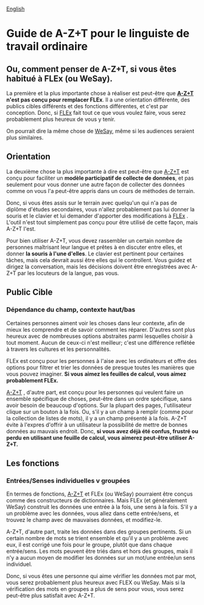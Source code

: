 <a href="../OWL_GUIDE.md">English</a>
# Guide de A-Z+T pour le linguiste de travail ordinaire

## Ou, comment penser de A-Z+T, si vous êtes habitué à FLEx (ou WeSay).

La première et la plus importante chose à réaliser est peut-être que **[A-Z+T](https://github.com/kent-rasmussen/azt) n'est pas conçu pour remplacer FLEx**. Il a une orientation différente, des publics cibles différents et des fonctions différentes, et c'est par conception. Donc, si [FLEx](https://software.sil.org/fieldworks/) fait tout ce que vous voulez faire, vous serez probablement plus heureux de vous y tenir.

On pourrait dire la même chose de [WeSay](https://software.sil.org/wesay/), même si les audiences seraient plus similaires.

## Orientation

La deuxième chose la plus importante à dire est peut-être que [A-Z+T](https://github.com/kent-rasmussen/azt) est conçu pour faciliter un **modèle participatif de collecte de données**, et pas seulement pour vous donner une autre façon de collecter des données comme on vous l'a peut-être appris dans un cours de méthodes de terrain.

Donc, si vous êtes assis sur le terrain avec quelqu'un qui n'a pas de diplôme d'études secondaires, vous n'allez probablement pas lui donner la souris et le clavier et lui demander d'apporter des modifications à [FLEx](https://software.sil.org/fieldworks/) . L'outil n'est tout simplement pas conçu pour être utilisé de cette façon, mais A-Z+T l'est.

Pour bien utiliser A-Z+T, vous devez rassembler un certain nombre de personnes maîtrisant leur langue et prêtes à en discuter entre elles, et donner **la souris à l'une d'elles**. Le clavier est pertinent pour certaines tâches, mais cela devrait aussi être elles qui le controllent. Vous guidez et dirigez la conversation, mais les décisions doivent être enregistrées avec A-Z+T par les locuteurs de la langue, pas vous.

## Public Cible

### Dépendance du champ, contexte haut/bas

Certaines personnes aiment voir les choses dans leur contexte, afin de mieux les comprendre et de savoir comment les réparer. D'autres sont plus heureux avec de nombreuses options abstraites parmi lesquelles choisir à tout moment. Aucun de ceux-ci n'est meilleur; c'est une différence reflétée à travers les cultures et les personnalités.

FLEx est conçu pour les personnes à l'aise avec les ordinateurs et offre des options pour filtrer et trier les données de presque toutes les manières que vous pouvez imaginer. **Si vous aimez les feuilles de calcul, vous aimez probablement FLEx.**

[A-Z+T](https://github.com/kent-rasmussen/azt) , d'autre part, est conçu pour les personnes qui veulent faire un ensemble spécifique de choses, peut-être dans un ordre spécifique, sans avoir besoin de beaucoup d'options. Sur la plupart des pages, l'utilisateur clique sur un bouton à la fois. Ou, s'il y a un champ à remplir (comme pour la collection de listes de mots), il y a un champ présenté à la fois. A-Z+T évite à l'expres d'offrir à un utilisateur la possibilité de mettre de bonnes données au mauvais endroit. Donc, **si vous avez déjà été confus, frustré ou perdu en utilisant une feuille de calcul, vous aimerez peut-être utiliser A-Z+T.**

## Les fonctions

### Entrées/Senses individuelles v groupées

En termes de fonctions, [A-Z+T](https://github.com/kent-rasmussen/azt) et FLEx (ou WeSay) pourraient être conçus comme des constructeurs de dictionnaires. Mais FLEx (et généralement WeSay) construit les données une entrée à la fois, une sens à la fois. S'il y a un problème avec les données, vous allez dans cette entrée/sens, et trouvez le champ avec de mauvaises données, et modifiez-le.

A-Z+T, d'autre part, traite les données dans des groupes pertinents. Si un certain nombre de mots se trient ensemble et qu'il y a un problème avec eux, il est corrigé une fois pour le groupe, plutôt que dans chaque entrée/sens. Les mots peuvent être triés dans et hors des groupes, mais il n'y a aucun moyen de modifier les données sur un mot/une entrée/un sens individuel.

Donc, si vous êtes une personne qui aime vérifier les données mot par mot, vous serez probablement plus heureux avec FLEX ou WeSay. Mais si la vérification des mots en groupes a plus de sens pour vous, vous serez peut-être plus satisfait avec A-Z+T.
